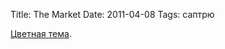 Title: The Market
Date: 2011-04-08
Tags: саптрю

<div class="text"><a href="http://vimeo.com/groups/2350/videos/17318076">Цветная тема</a>.</div>